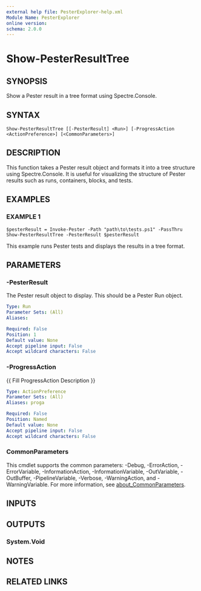 ```yaml
---
external help file: PesterExplorer-help.xml
Module Name: PesterExplorer
online version:
schema: 2.0.0
---
```


# Show-PesterResultTree

## SYNOPSIS
Show a Pester result in a tree format using Spectre.Console.

## SYNTAX

```
Show-PesterResultTree [[-PesterResult] <Run>] [-ProgressAction <ActionPreference>] [<CommonParameters>]
```

## DESCRIPTION
This function takes a Pester result object and formats it into a tree structure
using Spectre.Console.
It is useful for visualizing the structure of Pester results
such as runs, containers, blocks, and tests.

## EXAMPLES

### EXAMPLE 1
```
$pesterResult = Invoke-Pester -Path "path\to\tests.ps1" -PassThru
Show-PesterResultTree -PesterResult $pesterResult
```

This example runs Pester tests and displays the results in a tree format.

## PARAMETERS

### -PesterResult
The Pester result object to display.
This should be a Pester Run object.

```yaml
Type: Run
Parameter Sets: (All)
Aliases:

Required: False
Position: 1
Default value: None
Accept pipeline input: False
Accept wildcard characters: False
```

### -ProgressAction
{{ Fill ProgressAction Description }}

```yaml
Type: ActionPreference
Parameter Sets: (All)
Aliases: proga

Required: False
Position: Named
Default value: None
Accept pipeline input: False
Accept wildcard characters: False
```

### CommonParameters
This cmdlet supports the common parameters: -Debug, -ErrorAction, -ErrorVariable, -InformationAction, -InformationVariable, -OutVariable, -OutBuffer, -PipelineVariable, -Verbose, -WarningAction, and -WarningVariable. For more information, see [about_CommonParameters](http://go.microsoft.com/fwlink/?LinkID=113216).

## INPUTS

## OUTPUTS

### System.Void
## NOTES

## RELATED LINKS

